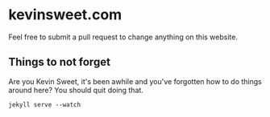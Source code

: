 # kevinsweet.com

Feel free to submit a pull request to change anything on this website.

## Things to not forget

Are you Kevin Sweet, it's been awhile and you've forgotten how to do things around here? You should quit doing that.

```
jekyll serve --watch
```
